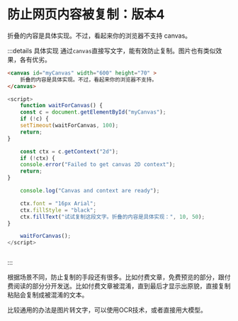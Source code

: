 # 防止网页内容被复制：版本4


<canvas id="myCanvas" width="600" height="70" >
折叠的内容是具体实现。不过，看起来你的浏览器不支持 canvas。
</canvas>


:::details 具体实现
通过`canvas`直接写文字，能有效防止复制。图片也有类似效果，各有优劣。

```html
<canvas id="myCanvas" width="600" height="70" >
    折叠的内容是具体实现。不过，看起来你的浏览器不支持。
</canvas>
```

```js
<script>
    function waitForCanvas() {
    const c = document.getElementById("myCanvas");
    if (!c) {
    setTimeout(waitForCanvas, 100);
    return;
}

    const ctx = c.getContext("2d");
    if (!ctx) {
    console.error("Failed to get canvas 2D context");
    return;
}

    console.log("Canvas and context are ready");

    ctx.font = "16px Arial";
    ctx.fillStyle = "black";
    ctx.fillText("试试复制这段文字。折叠的内容是具体实现：", 10, 50);
}

    waitForCanvas();
</script>



```
:::

根据场景不同，防止复制的手段还有很多。比如付费文章，免费预览的部分，跟付费阅读的部分分开发送。比如付费文章被混淆，直到最后才显示出原貌，直接复制粘贴会复制成被混淆的文本。

比较通用的办法是图片转文字，可以使用OCR技术，或者直接用大模型。

<script>
function waitForCanvas() {
    const c = document.getElementById("myCanvas");
    if (!c) {
        setTimeout(waitForCanvas, 100);
        return;
    }
    
    const ctx = c.getContext("2d");
    if (!ctx) {
        console.error("Failed to get canvas 2D context");
        return;
    }

    console.log("Canvas and context are ready");

    ctx.font = "16px Arial";
    ctx.fillStyle = "black";
    ctx.fillText("试试复制这段文字。本页只有这句话“禁止”复制", 10, 50);
}

waitForCanvas();
</script>



